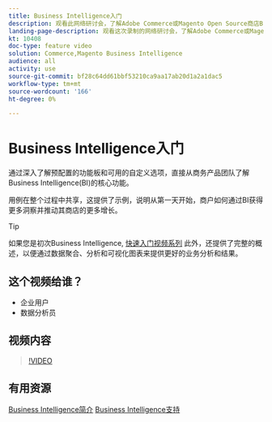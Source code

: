 ```yaml
---
title: Business Intelligence入门
description: 观看此网络研讨会，了解Adobe Commerce或Magento Open Source商店Business Intelligence的核心功能。
landing-page-description: 观看这次录制的网络研讨会，了解Adobe Commerce或Magento Open Source商店Business Intelligence的核心功能。
kt: 10408
doc-type: feature video
solution: Commerce,Magento Business Intelligence
audience: all
activity: use
source-git-commit: bf28c64dd61bbf53210ca9aa17ab20d1a2a1dac5
workflow-type: tm+mt
source-wordcount: '166'
ht-degree: 0%

---
```


# Business Intelligence入门

通过深入了解预配置的功能板和可用的自定义选项，直接从商务产品团队了解Business Intelligence(BI)的核心功能。

用例在整个过程中共享，这提供了示例，说明从第一天开始，商户如何通过BI获得更多洞察并推动其商店的更多增长。

>[!TIP]
>
>如果您是初次Business Intelligence, [快速入门视频系列](./../1-overview.md) 此外，还提供了完整的概述，以便通过数据聚合、分析和可视化图表来提供更好的业务分析和结果。

## 这个视频给谁？

- 企业用户
- 数据分析员

## 视频内容

>[!VIDEO](https://video.tv.adobe.com/v/342501?quality=12&learn=on)

## 有用资源

[Business Intelligence简介](https://docs.magento.com/mbi/getting-started/getting-started.html)
[Business Intelligence支持](https://support.magento.com/hc/en-us/articles/360016730811)
